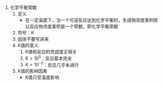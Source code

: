 1. 化学平衡常数
	1. 定义
		- 在一定温度下，当一个可逆反应达到化学平衡时，生成物浓度乘积除以反应物浓度乘积是一个常数，即化学平衡常数
	2. 符号：$K$
	3. 固体不要写进来
	4. K值的意义
		1. K值和反应的完成度正相关
		2. $K\gt 10^5$：反应基本完全
		3. $K\lt10^{-5}$：反应几乎未进行
	5. K值的影响因素
		- K值只受温度影响
